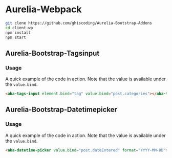 # Aurelia-Webpack
```bash
git clone https://github.com/ghiscoding/Aurelia-Bootstrap-Addons
cd client-wp
npm install
npm start
```

## Aurelia-Bootstrap-Tagsinput

### Usage
A quick example of the code in action. Note that the value is available under the `value.bind`.
```html
<aba-tags-input element.bind="tag" value.bind="post.categories"></aba-tags-input>
```

## Aurelia-Bootstrap-Datetimepicker

### Usage
A quick example of the code in action. Note that the value is available under the `value.bind`.
```html
<aba-datetime-picker value.bind="post.dateEntered" format="YYYY-MM-DD"></aba-datetime-picker>
```